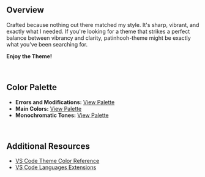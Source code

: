 ## Overview
Crafted because nothing out there matched my style. It's sharp, vibrant, and exactly what I needed. If you're looking for a theme that strikes a perfect balance between vibrancy and clarity, patinhooh-theme might be exactly what you've been searching for.

**Enjoy the Theme!**

<br>

## Color Palette

- **Errors and Modifications:** [View Palette](https://coolors.co/b00b00-de1000-00a7c9-00d900)
- **Main Colors:** [View Palette](https://coolors.co/f92672-b7134f-ae81ff-176fff-1ccad8-a6e22e-ffd035-ffa500)
- **Monochromatic Tones:** [View Palette](https://coolors.co/101010-151515-202020-303030-404040-505050-757571-bbbbb2-f8f8f0)

<br>

## Additional Resources

* [VS Code Theme Color Reference](https://code.visualstudio.com/api/references/theme-color)
* [VS Code Languages Extensions](https://code.visualstudio.com/api/language-extensions/overview)

